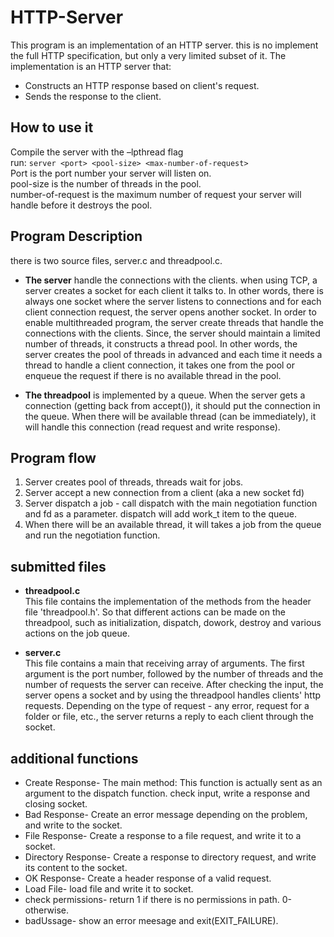 # HTTP-Server

This program is an implementation of an HTTP server. this is no implement the full HTTP specification, but only a very limited subset of it.
The implementation is an HTTP server that:
 * Constructs an HTTP response based on client's request.
 * Sends the response to the client.

## How to use it
Compile the server with the –lpthread flag <br>
run: ```server <port> <pool-size> <max-number-of-request>``` <br>
Port is the port number your server will listen on. <br> pool-size is the number of threads in the pool. <br> number-of-request is the maximum number of request your server will handle before it destroys the pool.

## Program Description
there is two source files, server.c and threadpool.c. <br>
 * <b>The server</b> handle the connections with the clients. when using TCP, a server
creates a socket for each client it talks to. In other words, there is always one socket where the server listens to connections and for each client connection request, the server opens another socket. In order to enable multithreaded program, the server create threads that handle the connections with the clients.  Since, the server should maintain a limited number of threads, it constructs a thread pool. In
other words, the server creates the pool of threads in advanced and each time it needs a thread to handle a client connection, it takes one from the pool or enqueue the request if there is no available thread in the pool. 

 * <b>The threadpool</b> is implemented by a queue. When the server gets a connection (getting back from accept()), it
should put the connection in the queue. When there will be available thread (can be immediately), it will
handle this connection (read request and write response).

## Program flow
1. Server creates pool of threads, threads wait for jobs.
2. Server accept a new connection from a client (aka a new socket fd)
3. Server dispatch a job - call dispatch with the main negotiation function and fd as a parameter. dispatch will add work_t item to the queue.
4. When there will be an available thread, it will takes a job from the queue and run the
negotiation function. 

## submitted files
  * <b>threadpool.c</b><br>
This file contains the implementation of the methods from the header file 'threadpool.h'.
So that different actions can be made on the threadpool, such as initialization, dispatch, dowork, destroy
and various actions on the job queue.

  * <b>server.c</b><br>
This file contains a main that receiving array of arguments.
The first argument is the port number, followed by the number of threads and the number of requests the server can receive.
After checking the input, the server opens a socket and by using the threadpool handles clients' http requests.
Depending on the type of request - any error, request for a folder or file, etc., the server returns a reply to each client through the socket.
  

## additional functions
   * Create Response- The main method: This function is actually sent as an argument to the dispatch function.
check input, write a response and closing socket.
   * Bad Response- Create an error message depending on the problem, and write to the socket.
   * File Response- Create a response to a file request, and write it to a socket.
   * Directory Response- Create a response to directory request, and write its content to the socket.
   * OK Response- Create a header response of a valid request.
   * Load File- load file and write it to socket.
   * check permissions- return 1 if there is no permissions in path. 0-otherwise.
   * badUssage- show an error meesage and exit(EXIT_FAILURE).
